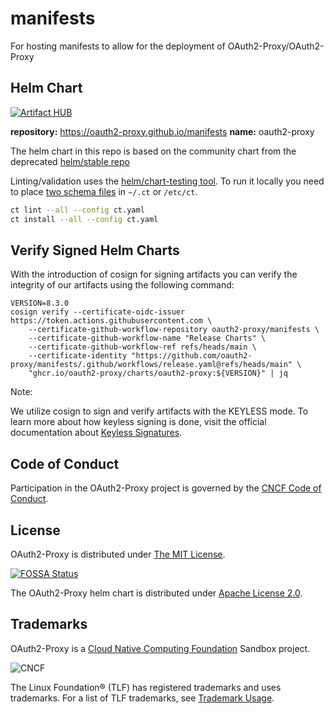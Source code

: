 # manifests

For hosting manifests to allow for the deployment of OAuth2-Proxy/OAuth2-Proxy

## Helm Chart

[![Artifact HUB](https://img.shields.io/endpoint?url=https://artifacthub.io/badge/repository/oauth2-proxy)](https://artifacthub.io/packages/helm/oauth2-proxy/oauth2-proxy)

__repository:__ https://oauth2-proxy.github.io/manifests
__name:__ oauth2-proxy


The helm chart in this repo is based on the community chart from the deprecated [helm/stable repo](https://github.com/helm/charts/tree/master/stable/oauth2-proxy)

Linting/validation uses the [helm/chart-testing tool](https://github.com/helm/chart-testing). To run it locally you need to place [two schema files](https://github.com/helm/chart-testing/blob/master/etc/lintconf.yaml) in `~/.ct` or `/etc/ct`.

```bash
ct lint --all --config ct.yaml
ct install --all --config ct.yaml
```

## Verify Signed Helm Charts

With the introduction of cosign for signing artifacts you can verify the
integrity of our artifacts using the following command:

```
VERSION=8.3.0
cosign verify --certificate-oidc-issuer https://token.actions.githubusercontent.com \
    --certificate-github-workflow-repository oauth2-proxy/manifests \
    --certificate-github-workflow-name "Release Charts" \
    --certificate-github-workflow-ref refs/heads/main \
    --certificate-identity "https://github.com/oauth2-proxy/manifests/.github/workflows/release.yaml@refs/heads/main" \
    "ghcr.io/oauth2-proxy/charts/oauth2-proxy:${VERSION}" | jq
```

Note:

We utilize cosign to sign and verify artifacts with the KEYLESS mode. To learn
more about how keyless signing is done, visit the official documentation about 
[Keyless Signatures](https://docs.sigstore.dev/cosign/signing/overview/#the-signing-witnessing-and-verifying-process).


## Code of Conduct
Participation in the OAuth2-Proxy project is governed by the [CNCF Code of Conduct](https://github.com/oauth2-proxy/oauth2-proxy/tree/master/CODE_OF_CONDUCT.md).

## License

OAuth2-Proxy is distributed under [The MIT License](https://github.com/oauth2-proxy/oauth2-proxy/tree/master/LICENSE).

[![FOSSA Status](https://app.fossa.com/api/projects/git%2Bgithub.com%2Foauth2-proxy%2Foauth2-proxy.svg?type=large&issueType=license)](https://app.fossa.com/projects/git%2Bgithub.com%2Foauth2-proxy%2Foauth2-proxy?ref=badge_large&issueType=license)

The OAuth2-Proxy helm chart is distributed under [Apache License 2.0](https://github.com/oauth2-proxy/manifests/tree/main/LICENSE).

## Trademarks

OAuth2-Proxy is a [Cloud Native Computing Foundation](https://cncf.io) Sandbox project.

![CNCF](https://www.cncf.io/wp-content/uploads/2023/04/cncf-main-site-logo.svg)

The Linux Foundation® (TLF) has registered trademarks and uses trademarks. For a list of TLF trademarks, see [Trademark Usage](https://www.linuxfoundation.org/legal/trademark-usage).
